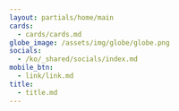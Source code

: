 ```yaml
---
layout: partials/home/main
cards:
  - cards/cards.md
globe_image: /assets/img/globe/globe.png
socials:
  - /ko/_shared/socials/index.md
mobile_btn:
  - link/link.md
title:
  - title.md
---
```

